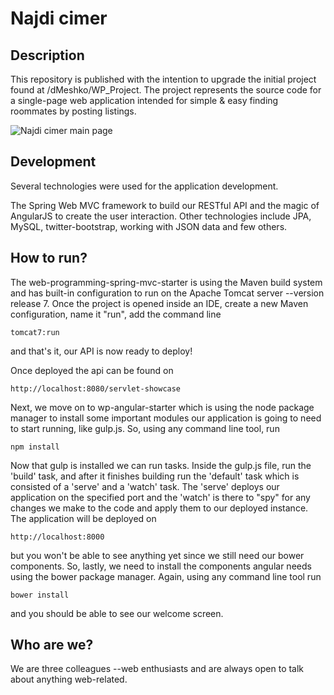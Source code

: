 # Najdi cimer

## Description
This repository is published with the intention to upgrade the initial project found at /dMeshko/WP_Project.
The project represents the source code for a single-page web application intended for simple & easy finding roommates by posting listings.

![Najdi cimer main page](http://i.imgur.com/A4q8DEe.png)

## Development
Several technologies were used for the application development. 

The Spring Web MVC framework to build our RESTful API and the magic of AngularJS to create the user interaction. Other technologies include JPA, MySQL, twitter-bootstrap, working with JSON data and few others.

## How to run?
The web-programming-spring-mvc-starter is using the Maven build system and has built-in configuration to run on the Apache Tomcat server --version release 7. Once the project is opened inside an IDE, create a new Maven configuration, name it "run", add the command line

    tomcat7:run
and that's it, our API is now ready to deploy!

Once deployed the api can be found on 

    http://localhost:8080/servlet-showcase
Next, we move on to wp-angular-starter which is using the node package manager to install some important modules our application is going to need to start running, like gulp.js. So, using any command line tool, run

    npm install
Now that gulp is installed we can run tasks. Inside the gulp.js file, run the 'build' task, and after it finishes building run the 'default' task which is consisted of a 'serve' and a 'watch' task. The 'serve' deploys our application on the specified port and the 'watch' is there to "spy" for any changes we make to the code and apply them to our deployed instance. The application will be deployed on 

    http://localhost:8000
but you won't be able to see anything yet since we still need our bower components.
So, lastly, we need to install the components angular needs using the bower package manager. Again, using any command line tool run

    bower install
and you should be able to see our welcome screen.

## Who are we?
We are three colleagues --web enthusiasts and are always open to talk about anything web-related.

